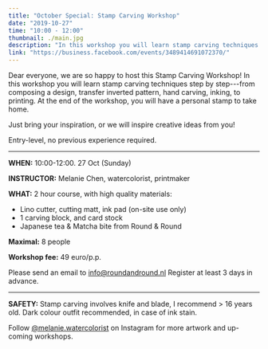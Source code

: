 ```yaml
---
title: "October Special: Stamp Carving Workshop"
date: "2019-10-27"
time: "10:00 - 12:00"
thumbnail: ./main.jpg
description: "In this workshop you will learn stamp carving techniques step by step---from composing a design, transfer inverted pattern, hand carving, inking, to printing."
link: "https://business.facebook.com/events/3489414691072370/"
---
```


Dear everyone, we are so happy to host this Stamp Carving Workshop! In this workshop you will learn stamp carving techniques step by step---from composing a design, transfer inverted pattern, hand carving, inking, to printing. At the end of the workshop, you will have a personal stamp to take home.

Just bring your inspiration, or we will inspire creative ideas from you!

Entry-level, no previous experience required.  

---

**WHEN:**
10:00-12:00.  27 Oct (Sunday)

**INSTRUCTOR:**
Melanie Chen, watercolorist, printmaker

**WHAT:**
2 hour course, with high quality materials:
- Lino cutter, cutting matt, ink pad (on-site use only)
- 1 carving block, and card stock
- Japanese tea & Matcha bite from Round & Round

**Maximal:** 8 people

**Workshop fee:** 49 euro/p.p.

Please send an email to info@roundandround.nl
Register at least 3 days in advance.

---

**SAFETY:**
Stamp carving involves knife and blade, I recommend > 16 years old.
Dark colour outfit recommended, in case of ink stain.

Follow [@melanie.watercolorist](https://www.instagram.com/melanie.watercolorist/) on Instagram for more artwork and up-coming workshops.
